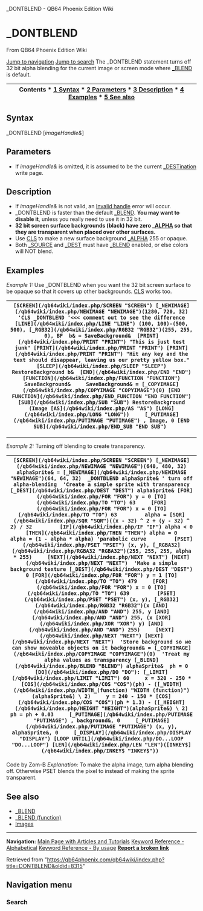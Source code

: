 


\_DONTBLEND - QB64 Phoenix Edition Wiki








# \_DONTBLEND



From QB64 Phoenix Edition Wiki



[Jump to navigation](#mw-head)
[Jump to search](#searchInput)
The \_DONTBLEND statement turns off 32 bit alpha blending for the current image or screen mode where [\_BLEND](/qb64wiki/index.php/BLEND "BLEND") is default.


  






| Contents * [1 Syntax](#Syntax) * [2 Parameters](#Parameters) * [3 Description](#Description) * [4 Examples](#Examples) * [5 See also](#See_also) |
| --- |


## Syntax


\_DONTBLEND [*imageHandle&*]
  




## Parameters


* If *imageHandle&* is omitted, it is assumed to be the current [\_DESTination](/qb64wiki/index.php/DEST "DEST") write page.


  




## Description


* If *imageHandle&* is not valid, an [Invalid handle](/qb64wiki/index.php/ERROR_Codes "ERROR Codes") error will occur.
* \_DONTBLEND is faster than the default [\_BLEND](/qb64wiki/index.php/BLEND "BLEND"). **You may want to disable it**, unless you really need to use it in 32 bit.
* **32 bit screen surface backgrounds (black) have zero [\_ALPHA](/qb64wiki/index.php/ALPHA "ALPHA") so that they are transparent when placed over other surfaces.**
* Use [CLS](/qb64wiki/index.php/CLS "CLS") to make a new surface background [\_ALPHA](/qb64wiki/index.php/ALPHA "ALPHA") 255 or opaque.
* Both [\_SOURCE](/qb64wiki/index.php/SOURCE "SOURCE") and [\_DEST](/qb64wiki/index.php/DEST "DEST") must have [\_BLEND](/qb64wiki/index.php/BLEND "BLEND") enabled, or else colors will NOT blend.


  




## Examples


*Example 1:* Use \_DONTBLEND when you want the 32 bit screen surface to be opaque so that it covers up other backgrounds. [CLS](/qb64wiki/index.php/CLS "CLS") works too.





| ``` [SCREEN](/qb64wiki/index.php/SCREEN "SCREEN") [_NEWIMAGE](/qb64wiki/index.php/NEWIMAGE "NEWIMAGE")(1280, 720, 32) 'CLS _DONTBLEND '<<< comment out to see the difference  [LINE](/qb64wiki/index.php/LINE "LINE") (100, 100)-(500, 500), [_RGB32](/qb64wiki/index.php/RGB32 "RGB32")(255, 255, 0), BF  b& = SaveBackground&  [PRINT](/qb64wiki/index.php/PRINT "PRINT") "This is just test junk" [PRINT](/qb64wiki/index.php/PRINT "PRINT") [PRINT](/qb64wiki/index.php/PRINT "PRINT") "Hit any key and the text should disappear, leaving us our pretty yellow box." [SLEEP](/qb64wiki/index.php/SLEEP "SLEEP") RestoreBackground b&  [END](/qb64wiki/index.php/END "END")  [FUNCTION](/qb64wiki/index.php/FUNCTION "FUNCTION") SaveBackground&     SaveBackground& = [_COPYIMAGE](/qb64wiki/index.php/COPYIMAGE "COPYIMAGE")(0) [END FUNCTION](/qb64wiki/index.php/END_FUNCTION "END FUNCTION")  [SUB](/qb64wiki/index.php/SUB "SUB") RestoreBackground (Image [AS](/qb64wiki/index.php/AS "AS") [LONG](/qb64wiki/index.php/LONG "LONG"))     [_PUTIMAGE](/qb64wiki/index.php/PUTIMAGE "PUTIMAGE") , Image, 0 [END SUB](/qb64wiki/index.php/END_SUB "END SUB")  ``` |
| --- |




---


*Example 2:* Turning off blending to create transparency.





| ``` [SCREEN](/qb64wiki/index.php/SCREEN "SCREEN") [_NEWIMAGE](/qb64wiki/index.php/NEWIMAGE "NEWIMAGE")(640, 480, 32) alphaSprite& = [_NEWIMAGE](/qb64wiki/index.php/NEWIMAGE "NEWIMAGE")(64, 64, 32)  _DONTBLEND alphaSprite& ' turn off alpha-blending  'Create a simple sprite with transparency [_DEST](/qb64wiki/index.php/DEST "DEST") alphaSprite& [FOR](/qb64wiki/index.php/FOR "FOR") y = 0 [TO](/qb64wiki/index.php/TO "TO") 63     [FOR](/qb64wiki/index.php/FOR "FOR") x = 0 [TO](/qb64wiki/index.php/TO "TO") 63         alpha = [SQR](/qb64wiki/index.php/SQR "SQR")((x - 32) ^ 2 + (y - 32) ^ 2) / 32         [IF](/qb64wiki/index.php/IF "IF") alpha < 0 [THEN](/qb64wiki/index.php/THEN "THEN") alpha = 0         alpha = (1 - alpha * alpha) 'parabolic curve         [PSET](/qb64wiki/index.php/PSET "PSET") (x, y), [_RGBA32](/qb64wiki/index.php/RGBA32 "RGBA32")(255, 255, 255, alpha * 255)     [NEXT](/qb64wiki/index.php/NEXT "NEXT") [NEXT](/qb64wiki/index.php/NEXT "NEXT")  'Make a simple background texture [_DEST](/qb64wiki/index.php/DEST "DEST") 0 [FOR](/qb64wiki/index.php/FOR "FOR") y = 1 [TO](/qb64wiki/index.php/TO "TO") 479     [FOR](/qb64wiki/index.php/FOR "FOR") x = 0 [TO](/qb64wiki/index.php/TO "TO") 639         [PSET](/qb64wiki/index.php/PSET "PSET") (x, y), [_RGB32](/qb64wiki/index.php/RGB32 "RGB32")(x [AND](/qb64wiki/index.php/AND "AND") 255, y [AND](/qb64wiki/index.php/AND "AND") 255, (x [XOR](/qb64wiki/index.php/XOR "XOR") y) [AND](/qb64wiki/index.php/AND "AND") 255)     [NEXT](/qb64wiki/index.php/NEXT "NEXT") [NEXT](/qb64wiki/index.php/NEXT "NEXT")  'Store background so we can show moveable objects on it background& = [_COPYIMAGE](/qb64wiki/index.php/COPYIMAGE "COPYIMAGE")(0)  'Treat my alpha values as transparency [_BLEND](/qb64wiki/index.php/BLEND "BLEND") alphaSprite&  ph = 0 [DO](/qb64wiki/index.php/DO "DO"): [_LIMIT](/qb64wiki/index.php/LIMIT "LIMIT") 60     x = 320 - 250 * [COS](/qb64wiki/index.php/COS "COS")(ph) - ([_WIDTH](/qb64wiki/index.php/WIDTH_(function) "WIDTH (function)")(alphaSprite&) \ 2)     y = 240 - 150 * [COS](/qb64wiki/index.php/COS "COS")(ph * 1.3) - ([_HEIGHT](/qb64wiki/index.php/HEIGHT "HEIGHT")(alphaSprite&) \ 2)     ph = ph + 0.03     [_PUTIMAGE](/qb64wiki/index.php/PUTIMAGE "PUTIMAGE") , background&, 0     [_PUTIMAGE](/qb64wiki/index.php/PUTIMAGE "PUTIMAGE") (x, y), alphaSprite&, 0     [_DISPLAY](/qb64wiki/index.php/DISPLAY "DISPLAY") [LOOP UNTIL](/qb64wiki/index.php/DO...LOOP "DO...LOOP") [LEN](/qb64wiki/index.php/LEN "LEN")([INKEY$](/qb64wiki/index.php/INKEY$ "INKEY$"))  ``` |
| --- |


Code by Zom-B
*Explanation:* To make the alpha image, turn alpha blending off. Otherwise PSET blends the pixel to instead of making the sprite transparent.


  




## See also


* [\_BLEND](/qb64wiki/index.php/BLEND "BLEND")
* [\_BLEND (function)](/qb64wiki/index.php/BLEND_(function) "BLEND (function)")
* [Images](/qb64wiki/index.php/Images "Images")


  






---


**Navigation:**
[Main Page with Articles and Tutorials](/qb64wiki/index.php/Main_Page "Main Page")
[Keyword Reference - Alphabetical](/qb64wiki/index.php/Keyword_Reference_-_Alphabetical "Keyword Reference - Alphabetical")
[Keyword Reference - By usage](/qb64wiki/index.php/Keyword_Reference_-_By_usage "Keyword Reference - By usage")
**[Report a broken link](https://qb64phoenix.com/forum/showthread.php?tid=2800)**  





Retrieved from "<https://qb64phoenix.com/qb64wiki/index.php?title=DONTBLEND&oldid=8315>"




## Navigation menu








### Search





















